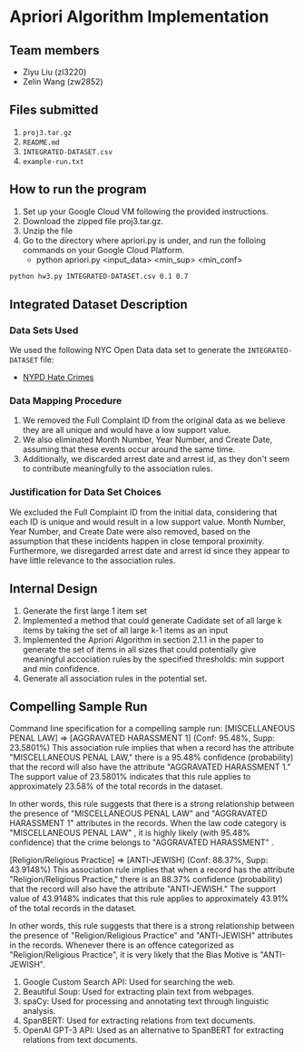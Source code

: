 # Apriori Algorithm Implementation

## Team members

- Ziyu Liu (zl3220)
- Zelin Wang (zw2852)

## Files submitted

1. `proj3.tar.gz`
2. `README.md`
3. `INTEGRATED-DATASET.csv`
4. `example-run.txt`

## How to run the program

1. Set up your Google Cloud VM following the provided instructions.
2. Download the zipped file proj3.tar.gz.
3. Unzip the file
4. Go to the directory where apriori.py is under, and run the folloing commands on your Google Cloud Platform.
   - python apriori.py <input_data> <min_sup> <min_conf>

```sh
python hw3.py INTEGRATED-DATASET.csv 0.1 0.7
```


## Integrated Dataset Description

### Data Sets Used
We used the following NYC Open Data data set to generate the `INTEGRATED-DATASET` file:
- [NYPD Hate Crimes](https://data.cityofnewyork.us/Public-Safety/NYPD-Hate-Crimes/bqiq-cu78)


### Data Mapping Procedure
1. We removed the Full Complaint ID from the original data as we believe they are all unique and would have a low support value. 
2. We also eliminated Month Number, Year Number, and Create Date, assuming that these events occur around the same time. 
3. Additionally, we discarded arrest date and arrest id, as they don't seem to contribute meaningfully to the association rules.

### Justification for Data Set Choices
We excluded the Full Complaint ID from the initial data, considering that each ID is unique and would result in a low support value. Month Number, Year Number, and Create Date were also removed, based on the assumption that these incidents happen in close temporal proximity. Furthermore, we disregarded arrest date and arrest id since they appear to have little relevance to the association rules.

## Internal Design
1. Generate the first large 1 item set
2. Implemented a method that could generate Cadidate set of all large k items by taking the set of all large k-1 items as an input
3. Implemented the Apriori Algorithm in section 2.1.1 in the paper to generate the set of items in all sizes that could potentially give meaningful accociation rules by the specified thresholds: min support and min confidence. 
4. Generate all association rules in the potential set.


## Compelling Sample Run
Command line specification for a compelling sample run:
[MISCELLANEOUS PENAL LAW] => [AGGRAVATED HARASSMENT 1] (Conf: 95.48%, Supp: 23.5801%)
This association rule implies that when a record has the attribute "MISCELLANEOUS PENAL LAW," there is a 95.48% confidence (probability) that the record will also have the attribute "AGGRAVATED HARASSMENT 1." The support value of 23.5801% indicates that this rule applies to approximately 23.58% of the total records in the dataset.

In other words, this rule suggests that there is a strong relationship between the presence of "MISCELLANEOUS PENAL LAW" and "AGGRAVATED HARASSMENT 1" attributes in the records. When the law code category is "MISCELLANEOUS PENAL LAW" , it is highly likely (with 95.48% confidence) that the crime belongs to "AGGRAVATED HARASSMENT" .

[Religion/Religious Practice] => [ANTI-JEWISH] (Conf: 88.37%, Supp: 43.9148%)
This association rule implies that when a record has the attribute "Religion/Religious Practice," there is an 88.37% confidence (probability) that the record will also have the attribute "ANTI-JEWISH." The support value of 43.9148% indicates that this rule applies to approximately 43.91% of the total records in the dataset.

In other words, this rule suggests that there is a strong relationship between the presence of "Religion/Religious Practice" and "ANTI-JEWISH" attributes in the records. Whenever there is an offence categorized as "Religion/Religious Practice", it is very likely that the Bias Motive is "ANTI-JEWISH".


1. Google Custom Search API: Used for searching the web.
2. Beautiful Soup: Used for extracting plain text from webpages.
3. spaCy: Used for processing and annotating text through linguistic analysis.
4. SpanBERT: Used for extracting relations from text documents.
5. OpenAI GPT-3 API: Used as an alternative to SpanBERT for extracting relations from text documents.

